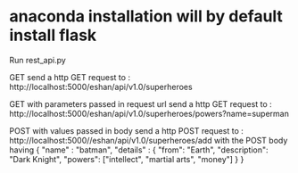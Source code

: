 # anaconda installation will by default install flask

Run rest_api.py

GET
send a http GET request to : http://localhost:5000/eshan/api/v1.0/superheroes

GET with parameters passed in request url
send a http GET request to : http://localhost:5000/eshan/api/v1.0/superheroes/powers?name=superman

POST with values passed in body
send a http POST request to : http://localhost:5000//eshan/api/v1.0/superheroes/add
with the POST body having
{
	"name" : "batman",
	"details" : {
		"from": "Earth",
        "description": "Dark Knight",
        "powers": ["intellect", "martial arts", "money"]
	}
}